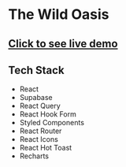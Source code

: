 # The Wild Oasis

## [Click to see live demo](https://the-wild-oasis-react.netlify.app/)

## Tech Stack

-   React
-   Supabase
-   React Query
-   React Hook Form
-   Styled Components
-   React Router
-   React Icons
-   React Hot Toast
-   Recharts
